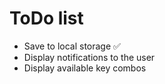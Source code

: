 # ToDo list

* Save to local storage ✅
* Display notifications to the user
* Display available key combos
